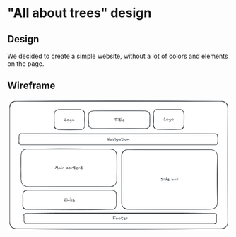 # "All about trees" design

## Design

We decided to create a simple website, without a lot of colors and elements on
the page.

## Wireframe

![Design](../public/wireframe.png)
